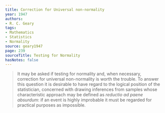 ```yaml
---
title: Correction for Universal non-normality
year: 1947
authors:
- R. C. Geary
tags:
- Mathematics
- Statistics
- Normality
source: geary1947
page: 239
sourceTitle: Testing for Normality
hasNotes: false
---
```


> It may be asked if testing for normality and, when necessary,
>   correction for universal non-normality is worth the trouble.
> To answer this question it is desirable to have regard to the logical position of the statistician,
>   concerned with drawing inferences from samples
>   whose characteristic approach may be defined as *reductio ad paene absurdum*:
>   if an event is highly improbable it must be regarded for practical purposes as impossible.
